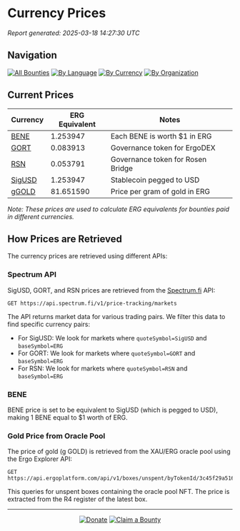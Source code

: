 <!-- GENERATED FILE - DO NOT EDIT DIRECTLY -->
<!-- Generated on: 2025-03-18 14:27:30 -->

# Currency Prices

*Report generated: 2025-03-18 14:27:30 UTC*

## Navigation

[![All Bounties](https://img.shields.io/badge/All%20Bounties-105-blue)](all.md) [![By Language](https://img.shields.io/badge/By%20Language-6-green)](summary.md#languages) [![By Currency](https://img.shields.io/badge/By%20Currency-6-yellow)](summary.md#currencies) [![By Organization](https://img.shields.io/badge/By%20Organization-8-orange)](summary.md#projects)

## Current Prices

| Currency | ERG Equivalent | Notes |
|----------|----------------|-------|
| [BENE](by_currency/bene.md) | 1.253947 | Each BENE is worth $1 in ERG |
| [GORT](by_currency/gort.md) | 0.083913 | Governance token for ErgoDEX |
| [RSN](by_currency/rsn.md) | 0.053791 | Governance token for Rosen Bridge |
| [SigUSD](by_currency/sigusd.md) | 1.253947 | Stablecoin pegged to USD |
| [gGOLD](by_currency/ggold.md) | 81.651590 | Price per gram of gold in ERG |

*Note: These prices are used to calculate ERG equivalents for bounties paid in different currencies.*

## How Prices are Retrieved

The currency prices are retrieved using different APIs:

### Spectrum API

SigUSD, GORT, and RSN prices are retrieved from the [Spectrum.fi](https://spectrum.fi/) API:

```
GET https://api.spectrum.fi/v1/price-tracking/markets
```

The API returns market data for various trading pairs. We filter this data to find specific currency pairs:

- For SigUSD: We look for markets where `quoteSymbol=SigUSD` and `baseSymbol=ERG`
- For GORT: We look for markets where `quoteSymbol=GORT` and `baseSymbol=ERG`
- For RSN: We look for markets where `quoteSymbol=RSN` and `baseSymbol=ERG`

### BENE

BENE price is set to be equivalent to SigUSD (which is pegged to USD), making 1 BENE equal to $1 worth of ERG.

### Gold Price from Oracle Pool

The price of gold (g GOLD) is retrieved from the XAU/ERG oracle pool using the Ergo Explorer API:

```
GET https://api.ergoplatform.com/api/v1/boxes/unspent/byTokenId/3c45f29a5165b030fdb5eaf5d81f8108f9d8f507b31487dd51f4ae08fe07cf4a
```

This queries for unspent boxes containing the oracle pool NFT. The price is extracted from the R4 register of the latest box.



---

<div align="center">
  <p>
    <a href="../docs/donate.md"><img src="https://img.shields.io/badge/❤️%20Donate-F44336" alt="Donate"></a>
    <a href="../docs/bounty-submission-guide.md#reserving-a-bounty"><img src="https://img.shields.io/badge/🔒%20How%20To%20Claim-4CAF50" alt="Claim a Bounty"></a>
  </p>
</div>


<!-- END OF GENERATED CONTENT -->
